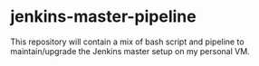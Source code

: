 # jenkins-master-pipeline
This repository will contain a mix of bash script and pipeline to maintain/upgrade the Jenkins master setup on my personal VM.
